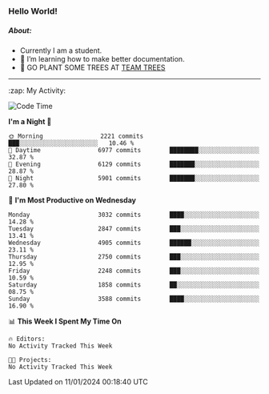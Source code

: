 ### Hello World!

##### About:
- Currently I am a student.
- 🌱 I’m learning how to make better documentation.
- 🌱 GO PLANT SOME TREES AT [TEAM TREES](https://teamtrees.org/)

---
  <summary>:zap: My Activity:</summary>
  
<!--START_SECTION:waka-->
![Code Time](http://img.shields.io/badge/Code%20Time-1%2C268%20hrs%2025%20mins-blue)

**I'm a Night 🦉** 

```text
🌞 Morning                2221 commits        ███░░░░░░░░░░░░░░░░░░░░░░   10.46 % 
🌆 Daytime                6977 commits        ████████░░░░░░░░░░░░░░░░░   32.87 % 
🌃 Evening                6129 commits        ███████░░░░░░░░░░░░░░░░░░   28.87 % 
🌙 Night                  5901 commits        ███████░░░░░░░░░░░░░░░░░░   27.80 % 
```
📅 **I'm Most Productive on Wednesday** 

```text
Monday                   3032 commits        ████░░░░░░░░░░░░░░░░░░░░░   14.28 % 
Tuesday                  2847 commits        ███░░░░░░░░░░░░░░░░░░░░░░   13.41 % 
Wednesday                4905 commits        ██████░░░░░░░░░░░░░░░░░░░   23.11 % 
Thursday                 2750 commits        ███░░░░░░░░░░░░░░░░░░░░░░   12.95 % 
Friday                   2248 commits        ███░░░░░░░░░░░░░░░░░░░░░░   10.59 % 
Saturday                 1858 commits        ██░░░░░░░░░░░░░░░░░░░░░░░   08.75 % 
Sunday                   3588 commits        ████░░░░░░░░░░░░░░░░░░░░░   16.90 % 
```


📊 **This Week I Spent My Time On** 

```text
🔥 Editors: 
No Activity Tracked This Week

🐱‍💻 Projects: 
No Activity Tracked This Week
```


 Last Updated on 11/01/2024 00:18:40 UTC
<!--END_SECTION:waka-->
